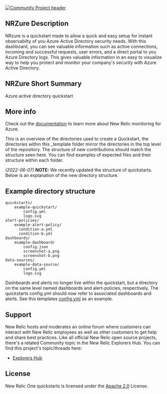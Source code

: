 [![Community Project header](https://github.com/newrelic/opensource-website/raw/master/src/images/categories/Community_Project.png)](https://opensource.newrelic.com/oss-category/#community-project)

## NRZure Description

NRzure is a quickstart made to allow a quick and easy setup for instant observabilty of you Azure Active Directory security needs. With this dashboard, you can see valuable information such as active connections, incoming and successful requests, user errors, and a direct portal to you Azure Directory logs. This gives valuable information in an easy to visualize way to help you protect and monitor your company's security with Azure Active Directory.

## NRZure Short Summary

Azure active directory quickstart

## More info

Check out the [documentation](https://docs.newrelic.com/docs/infrastructure/microsoft-azure-integrations/azure-integrations-list/azure-event-hub-monitoring-integration/) to learn more about New Relic monitoring for Azure.


This is an overview of the directories used to create a Quickstart, the directories within this \_template folder mirror the directories in the top level of the repository. The structure of new contributions should match the structure seen here. You can find examples of expected files and their structure within each folder.

_(2022-06-07)_ **NOTE:** We recently updated the structure of quickstarts. Below is an explanation of the new directory structure.

## Example directory structure

```
quickstarts/
    example-quickstart/
        config.yml
        logo.svg
alert-policies/
    example-alert-policy/
      condition-a.yml
      condition-b.yml
dashboards/
    example-dashboard/
        config.json
        screenshot-a.png
        screenshot-b.png
data-sources/
    example-data-source/
        config.yml
        logo.svg
```

Dashboards and alerts no longer live within the quickstart, but a directory on the same level named dashboards and alert-policies, respectively. The quickstarts config.yml should now refer to associated dashboards and alerts. See this templates [config.yml](./quickstarts/example-quickstart/config.yml) as an example.

## Support

New Relic hosts and moderates an online forum where customers can interact with New Relic employees as well as other customers to get help and share best practices. Like all official New Relic open source projects, there's a related Community topic in the New Relic Explorers Hub. You can find this project's topic/threads here:

- [Explorers Hub](https://discuss.newrelic.com/t/new-relic-one-quickstarts/161980)

## License
New Relic One quickstarts is licensed under the [Apache 2.0](http://apache.org/licenses/LICENSE-2.0.txt) License.
